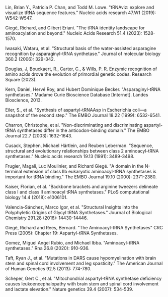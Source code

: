 Lin, Brian Y., Patricia P. Chan, and Todd M. Lowe. "tRNAviz: explore and visualize tRNA sequence features." Nucleic acids research 47.W1 (2019): W542-W547.

Giegé, Richard, and Gilbert Eriani. "The tRNA identity landscape for aminoacylation and beyond." Nucleic Acids Research 51.4 (2023): 1528-1570.


Iwasaki, Wataru, et al. "Structural basis of the water-assisted asparagine recognition by asparaginyl-tRNA synthetase." Journal of molecular biology 360.2 (2006): 329-342.

Douglas, J, Bouckaert, R., Carter, C., & Wills, P. R. Enzymic recognition of amino acids drove the evolution of primordial genetic codes. Research Square (2023).

Kern, Daniel, Hervé Roy, and Hubert Dominique Becker. "Asparaginyl-tRNA synthetases." Madame Curie Bioscience Database [Internet]. Landes Bioscience, 2013.

Eiler, S., et al. "Synthesis of aspartyl-tRNAAsp in Escherichia coli—a snapshot of the second step." The EMBO Journal 18.22 (1999): 6532-6541.



Charron, Christophe, et al. "Non-discriminating and discriminating aspartyl-tRNA synthetases differ in the anticodon-binding domain." The EMBO Journal 22.7 (2003): 1632-1643.



Cusack, Stephen, Michael Härtlein, and Reuben Leberman. "Sequence, structural and evolutionary relationships between class 2 aminoacyl-tRNA synthetases." Nucleic acids research 19.13 (1991): 3489-3498.



Frugier, Magali, Luc Moulinier, and Richard Giegé. "A domain in the N-terminal extension of class IIb eukaryotic aminoacyl-tRNA synthetases is important for tRNA binding." The EMBO Journal 19.10 (2000): 2371-2380.





Kaiser, Florian, et al. "Backbone brackets and arginine tweezers delineate class I and class II aminoacyl tRNA synthetases." PLoS computational biology 14.4 (2018): e1006101.




Valencia-Sánchez, Marco Igor, et al. "Structural Insights into the Polyphyletic Origins of Glycyl tRNA Synthetases." Journal of Biological Chemistry 291.28 (2016): 14430-14446.



Giegé, Richard and Rees, Bernard. "The Aminoacyl-tRNA Synthetases" CRC Press (2005): Chapter 19: Aspartyl-tRNA Synthetases.



Gomez, Miguel Angel Rubio, and Michael Ibba. "Aminoacyl-tRNA synthetases." Rna 26.8 (2020): 910-936.

Taft, Ryan J., et al. "Mutations in DARS cause hypomyelination with brain stem and spinal cord involvement and leg spasticity." The American Journal of Human Genetics 92.5 (2013): 774-780.

Scheper, Gert C., et al. "Mitochondrial aspartyl-tRNA synthetase deficiency causes leukoencephalopathy with brain stem and spinal cord involvement and lactate elevation." Nature genetics 39.4 (2007): 534-539.

